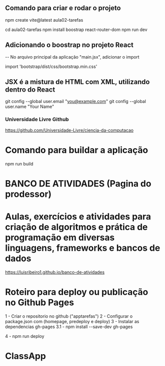 ## Comando para criar e rodar o projeto
npm create vite@latest aula02-tarefas

cd aula02-tarefas
npm install boostrap react-router-dom
npm run dev

## Adicionando o boostrap no projeto React
-- No arquivo principal da aplicação "main.jsx", adicionar o import

import 'bootstrap/dist/css/bootstrap.min.css'


## JSX é a mistura de HTML com XML, utilizando dentro do React


  git config --global user.email "you@example.com"
  git config --global user.name "Your Name"

  

  ### Universidade Livre Github
  https://github.com/Universidade-Livre/ciencia-da-computacao


  # Comando para buildar a aplicação 
  npm run build



# BANCO DE ATIVIDADES (Pagina do prodessor)
# Aulas, exercícios e atividades para criação de algoritmos e prática de programação em diversas linguagens, frameworks e bancos de dados
https://luisribeiro1.github.io/banco-de-atividades


# Roteiro para deploy ou publicação no Github Pages

1 - Criar o repositorio no github ("apptarefas")
2 - Configurar o package.json com (homepage, predeploy e deploy)
3 - Instalar as dependencias gh-pages
    3.1 - npm install --save-dev gh-pages

4 - npm run deploy


# ClassApp
